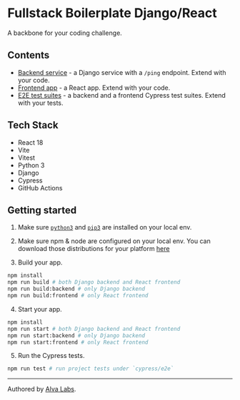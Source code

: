 # Fullstack Boilerplate Django/React

A backbone for your coding challenge.

## Contents

- [Backend service](app-backend) - a Django service with a `/ping` endpoint. Extend with your code.
- [Frontend app](app-frontend) - a React app. Extend with your code.
- [E2E test suites](cypress/e2e) - a backend and a frontend Cypress test suites. Extend with your tests.


## Tech Stack

- React 18
- Vite
- Vitest
- Python 3
- Django
- Cypress
- GitHub Actions

## Getting started

1. Make sure [`python3`](https://www.python.org/downloads/) and [`pip3`](https://pip.pypa.io/en/stable/installing/) are installed on your local env.

2. Make sure npm & node are configured on your local env. You can download those distributions for your platform [here](https://nodejs.org/en/download/)

3. Build your app.

```bash
npm install
npm run build # both Django backend and React frontend
npm run build:backend # only Django backend
npm run build:frontend # only React frontend
```

4. Start your app.

```bash
npm install
npm run start # both Django backend and React frontend
npm run start:backend # only Django backend
npm run start:frontend # only React frontend
```

5. Run the Cypress tests.

```bash
npm run test # run project tests under `cypress/e2e`
```

---

Authored by [Alva Labs](https://www.alvalabs.io/).

